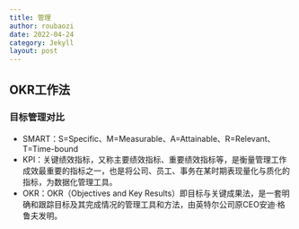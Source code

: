 ```yaml
---
title: 管理
author: roubaozi
date: 2022-04-24
category: Jekyll
layout: post
---
```


OKR工作法
-------------
### 目标管理对比
- SMART：S=Specific、M=Measurable、A=Attainable、R=Relevant、T=Time-bound
- KPI：关键绩效指标，又称主要绩效指标、重要绩效指标等，是衡量管理工作成效最重要的指标之一，也是将公司、员工、事务在某时期表现量化与质化的指标，为数据化管理工具。
- OKR：OKR（Objectives and Key Results）即目标与关键成果法，是一套明确和跟踪目标及其完成情况的管理工具和方法，由英特尔公司原CEO安迪·格鲁夫发明。







